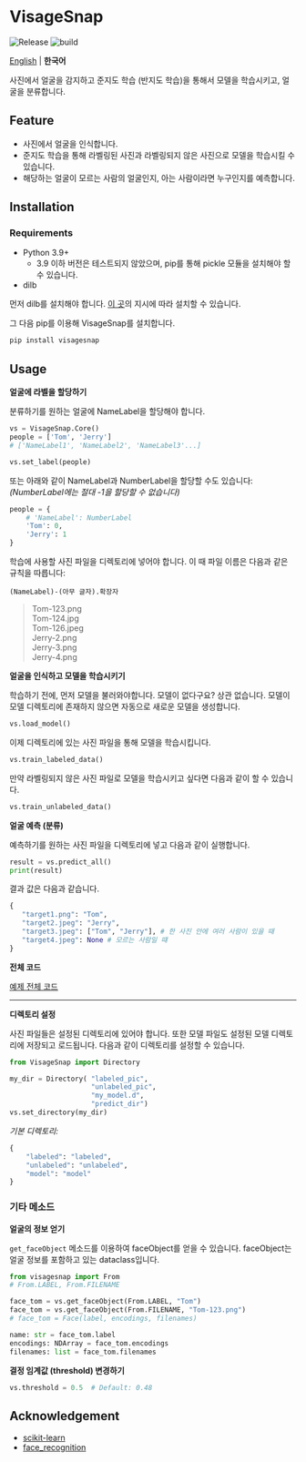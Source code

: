 # VisageSnap

![Release](https://shields.io/github/v/release/asheswook/VisageSnap?display_name=tag&sort=semver) ![build](https://img.shields.io/github/actions/workflow/status/asheswook/VisageSnap/docker-workflow.yml?branch=main)

[English](README.md) | **한국어**

사진에서 얼굴을 감지하고 준지도 학습 (반지도 학습)을 통해서 모델을 학습시키고, 얼굴을 분류합니다.

## Feature

- 사진에서 얼굴을 인식합니다.
- 준지도 학습을 통해 라벨링된 사진과 라벨링되지 않은 사진으로 모델을 학습시킬 수 있습니다.
- 해당하는 얼굴이 모르는 사람의 얼굴인지, 아는 사람이라면 누구인지를 예측합니다.

## Installation

### Requirements

- Python 3.9+
  - 3.9 이하 버전은 테스트되지 않았으며, pip를 통해 pickle 모듈을 설치해야 할 수 있습니다.
- dilb

먼저 dilb를 설치해야 합니다. [이 곳](https://gist.github.com/ageitgey/629d75c1baac34dfa5ca2a1928a7aeaf)의 지시에 따라 설치할 수 있습니다.

그 다음 pip를 이용해 VisageSnap를 설치합니다.

```bash
pip install visagesnap
```

## Usage

**얼굴에 라벨을 할당하기**

분류하기를 원하는 얼굴에 NameLabel을 할당해야 합니다.

```python
vs = VisageSnap.Core()
people = ['Tom', 'Jerry']
# ['NameLabel1', 'NameLabel2', 'NameLabel3'...]

vs.set_label(people)
```

또는 아래와 같이 NameLabel과 NumberLabel을 할당할 수도 있습니다: _(NumberLabel에는 절대 -1을 할당할 수 없습니다)_

```python
people = {
    # 'NameLabel': NumberLabel
    'Tom': 0,
    'Jerry': 1
}
```

학습에 사용할 사진 파일을 디렉토리에 넣어야 합니다. 이 때 파일 이름은 다음과 같은 규칙을 따릅니다:

`(NameLabel)-(아무 글자).확장자`

> Tom-123.png<br>
> Tom-124.jpg<br>
> Tom-126.jpeg<br>
> Jerry-2.png<br>
> Jerry-3.png<br>
> Jerry-4.png<br>

**얼굴을 인식하고 모델을 학습시키기**

학습하기 전에, 먼저 모델을 불러와야합니다. 모델이 없다구요? 상관 없습니다. 모델이 모델 디렉토리에 존재하지 않으면 자동으로 새로운 모델을 생성합니다.

```python
vs.load_model()
```

이제 디렉토리에 있는 사진 파일을 통해 모델을 학습시킵니다.

```python
vs.train_labeled_data()
```

만약 라벨링되지 않은 사진 파일로 모델을 학습시키고 싶다면 다음과 같이 할 수 있습니다.

```python
vs.train_unlabeled_data()
```

**얼굴 예측 (분류)**

예측하기를 원하는 사진 파일을 디렉토리에 넣고 다음과 같이 실행합니다.

```python
result = vs.predict_all()
print(result)
```

결과 값은 다음과 같습니다.

```python
{
   "target1.png": "Tom",
   "target2.jpeg": "Jerry",
   "target3.jpeg": ["Tom", "Jerry"], # 한 사진 안에 여러 사람이 있을 때
   "target4.jpeg": None # 모르는 사람일 떄
}
```

**전체 코드**

[예제 전체 코드](tests/test.py)

---

**디렉토리 설정**

사진 파일들은 설정된 디렉토리에 있어야 합니다. 또한 모델 파일도 설정된 모델 디렉토리에 저장되고 로드됩니다. 다음과 같이 디렉토리를 설정할 수 있습니다.

```python
from VisageSnap import Directory

my_dir = Directory( "labeled_pic",
                    "unlabeled_pic",
                    "my_model.d",
                    "predict_dir")
vs.set_directory(my_dir)
```

_기본 디렉토리:_

```python
{
    "labeled": "labeled",
    "unlabeled": "unlabeled",
    "model": "model"
}
```

### 기타 메소드

**얼굴의 정보 얻기**

`get_faceObject` 메소드를 이용하여 faceObject를 얻을 수 있습니다. faceObject는 얼굴 정보를 포함하고 있는 dataclass입니다.

```python
from visagesnap import From
# From.LABEL, From.FILENAME
```

```python
face_tom = vs.get_faceObject(From.LABEL, "Tom")
face_tom = vs.get_faceObject(From.FILENAME, "Tom-123.png")
# face_tom = Face(label, encodings, filenames)

name: str = face_tom.label
encodings: NDArray = face_tom.encodings
filenames: list = face_tom.filenames
```

**결정 임계값 (threshold) 변경하기**

```python
vs.threshold = 0.5  # Default: 0.48
```

## Acknowledgement

- [scikit-learn](https://scikit-learn.org/stable/)
- [face_recognition](https://github.com/ageitgey/face_recognition)
